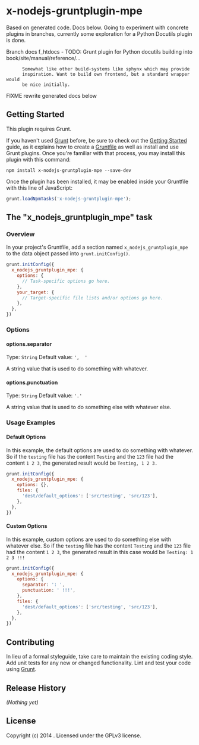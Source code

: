 # x-nodejs-gruntplugin-mpe

Based on generated code. Docs below.
Going to experiment with concrete plugins in branches,
currently some exploration for a Python Docutils plugin is done.

Branch docs
	f_htdocs
		- TODO: Grunt plugin for Python docutils
			building into book/site/manual/reference/...

		  Somewhat like other build-systems like sphynx which may provide
		  inspiration. Want to build own frontend, but a standard wrapper would
		  be nice initially.

FIXME rewrite generated docs below

## Getting Started
This plugin requires Grunt.

If you haven't used [Grunt](http://gruntjs.com/) before, be sure to check out the [Getting Started](http://gruntjs.com/getting-started) guide, as it explains how to create a [Gruntfile](http://gruntjs.com/sample-gruntfile) as well as install and use Grunt plugins. Once you're familiar with that process, you may install this plugin with this command:

```shell
npm install x-nodejs-gruntplugin-mpe --save-dev
```

Once the plugin has been installed, it may be enabled inside your Gruntfile with this line of JavaScript:

```js
grunt.loadNpmTasks('x-nodejs-gruntplugin-mpe');
```

## The "x_nodejs_gruntplugin_mpe" task

### Overview
In your project's Gruntfile, add a section named `x_nodejs_gruntplugin_mpe` to the data object passed into `grunt.initConfig()`.

```js
grunt.initConfig({
  x_nodejs_gruntplugin_mpe: {
    options: {
      // Task-specific options go here.
    },
    your_target: {
      // Target-specific file lists and/or options go here.
    },
  },
})
```

### Options

#### options.separator
Type: `String`
Default value: `',  '`

A string value that is used to do something with whatever.

#### options.punctuation
Type: `String`
Default value: `'.'`

A string value that is used to do something else with whatever else.

### Usage Examples

#### Default Options
In this example, the default options are used to do something with whatever. So if the `testing` file has the content `Testing` and the `123` file had the content `1 2 3`, the generated result would be `Testing, 1 2 3.`

```js
grunt.initConfig({
  x_nodejs_gruntplugin_mpe: {
    options: {},
    files: {
      'dest/default_options': ['src/testing', 'src/123'],
    },
  },
})
```

#### Custom Options
In this example, custom options are used to do something else with whatever else. So if the `testing` file has the content `Testing` and the `123` file had the content `1 2 3`, the generated result in this case would be `Testing: 1 2 3 !!!`

```js
grunt.initConfig({
  x_nodejs_gruntplugin_mpe: {
    options: {
      separator: ': ',
      punctuation: ' !!!',
    },
    files: {
      'dest/default_options': ['src/testing', 'src/123'],
    },
  },
})
```

## Contributing
In lieu of a formal styleguide, take care to maintain the existing coding style. Add unit tests for any new or changed functionality. Lint and test your code using [Grunt](http://gruntjs.com/).

## Release History
_(Nothing yet)_

## License
Copyright (c) 2014 . Licensed under the GPLv3 license.
